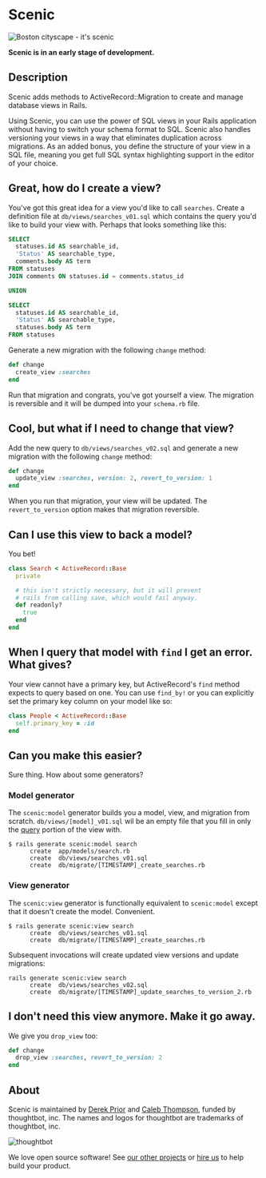 # Scenic

![Boston cityscape - it's scenic](http://www.california-tour.com/blog/wp-content/uploads/2011/11/skyline-boats-shutterstock-superreduced.jpg)

**Scenic is in an early stage of development.**

## Description

Scenic adds methods to ActiveRecord::Migration to create and manage database
views in Rails.

Using Scenic, you can use the power of SQL views in your Rails application
without having to switch your schema format to SQL. Scenic also handles
versioning your views in a way that eliminates duplication across migrations. As
an added bonus, you define the structure of your view in a SQL file, meaning you
get full SQL syntax highlighting support in the editor of your choice.

## Great, how do I create a view?

You've got this great idea for a view you'd like to call `searches`. Create a
definition file at `db/views/searches_v01.sql` which contains the query you'd
like to build your view with. Perhaps that looks something like this:

```sql
SELECT
  statuses.id AS searchable_id,
  'Status' AS searchable_type,
  comments.body AS term
FROM statuses
JOIN comments ON statuses.id = comments.status_id

UNION

SELECT
  statuses.id AS searchable_id,
  'Status' AS searchable_type,
  statuses.body AS term
FROM statuses
```

Generate a new migration with the following `change` method:

```ruby
def change
  create_view :searches
end
```

Run that migration and congrats, you've got yourself a view. The migration is
reversible and it will be dumped into your `schema.rb` file.

## Cool, but what if I need to change that view?

Add the new query to `db/views/searches_v02.sql` and generate a new migration with
the following `change` method:

```ruby
def change
  update_view :searches, version: 2, revert_to_version: 1
end
```

When you run that migration, your view will be updated. The `revert_to_version`
option makes that migration reversible.

## Can I use this view to back a model?

You bet!

```ruby
class Search < ActiveRecord::Base
  private

  # this isn't strictly necessary, but it will prevent
  # rails from calling save, which would fail anyway.
  def readonly?
    true
  end
end
```

## When I query that model with `find` I get an error. What gives?

Your view cannot have a primary key, but ActiveRecord's `find` method expects to
query based on one. You can use `find_by!` or you can explicitly set the primary
key column on your model like so:

```ruby
class People < ActiveRecord::Base
  self.primary_key = :id
end
```

## Can you make this easier?

Sure thing. How about some generators?

### Model generator

The `scenic:model` generator builds you a model, view, and migration from
scratch. `db/views/[model]_v01.sql` wil be an empty file that you fill in only
the [query] portion of the view with.

[query]: http://www.postgresql.org/docs/current/static/sql-createview.html

```
$ rails generate scenic:model search
      create  app/models/search.rb
      create  db/views/searches_v01.sql
      create  db/migrate/[TIMESTAMP]_create_searches.rb
```

### View generator

The `scenic:view` generator is functionally equivalent to `scenic:model` except
that it doesn't create the model. Convenient.

```
$ rails generate scenic:view search
      create  db/views/searches_v01.sql
      create  db/migrate/[TIMESTAMP]_create_searches.rb
```

Subsequent invocations will create updated view versions and update migrations:

```
rails generate scenic:view search
      create  db/views/searches_v02.sql
      create  db/migrate/[TIMESTAMP]_update_searches_to_version_2.rb
```

## I don't need this view anymore. Make it go away.

We give you `drop_view` too:

```ruby
def change
  drop_view :searches, revert_to_version: 2
end
```

## About

Scenic is maintained by [Derek Prior] and [Caleb Thompson], funded by
thoughtbot, inc. The names and logos for thoughtbot are trademarks of
thoughtbot, inc.

[Derek Prior]: http://prioritized.net
[Caleb Thompson]: http://calebthompson.io

![thoughtbot](https://thoughtbot.com/logo.png)

We love open source software!  See [our other projects][community] or [hire
us][hire] to help build your product.

[community]: https://thoughtbot.com/community?utm_source=github
[hire]: https://thoughtbot.com/hire-us?utm_source=github
